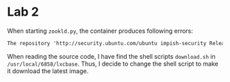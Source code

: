 # Lab 2

When starting `zookld.py`, the container produces following errors:

```txt
The repository 'http://security.ubuntu.com/ubuntu impish-security Release' no longer has a Release file
```
When reading the source code, I have find the shell scripts `download.sh` in
`/usr/local/6858/lxcbase`. Thus, I decide to change the shell script to make it
download the latest image.
